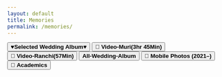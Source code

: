 ```yaml
---
layout: default
title: Memories
permalink: /memories/
---
```


<div class="modern-buttons">
  <button onclick="openInNewTab('https://rajeshphy.github.io/shaadi')">
    <strong>♥️Selected Wedding Album♥️</strong>
  </button>
  <button onclick="openInNewTab('https://www.youtube.com/watch?v=4ChzuveLQCI')">
    🎥 <strong>Video-Muri(3hr 45Min)</strong>
  </button>
  <button onclick="openInNewTab('https://youtu.be/IFdy01bwPMI?si=zuhokEwKvDrh0LAf')">
    🎥 <strong>Video-Ranchi(57Min)</strong>
  </button>
  <button onclick="openInNewTab('https://rajeshphy.github.io/w')">
     <strong>All-Wedding-Album</strong>
  </button>
  <button onclick="openInNewTab('https://rajeshphy.github.io/Mobile')">
    📱 <strong>Mobile Photos (2021–)</strong>
  </button>
  <button onclick="openInNewTab('https://rajeshphy.github.io/Aca')">
    📑 <strong>Academics</strong>
  </button>

</div>

<script>
function openInNewTab(url) {
  const win = window.open(url, '_blank');
  if (win) win.focus();
}
</script>
